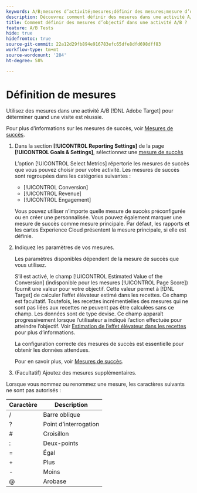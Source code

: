 ```yaml
---
keywords: A/B;mesures d’activité;mesures;définir des mesures;mesure d’objectif;paramètres d’activité;mesure de succès;conversion;recettes;engagement
description: Découvrez comment définir des mesures dans une activité A/B pour déterminer le succès de la visite, y compris [!UICONTROL Conversion], [!UICONTROL Revenue] et [!UICONTROL Engagement].
title: Comment définir des mesures d’objectif dans une activité A/B ?
feature: A/B Tests
hide: true
hidefromtoc: true
source-git-commit: 22a12d29fb894e916783efc65dfe8dfd698dff83
workflow-type: tm+mt
source-wordcount: '284'
ht-degree: 58%

---
```


# Définition de mesures

Utilisez des mesures dans une activité A/B [!DNL Adobe Target] pour déterminer quand une visite est réussie.

Pour plus d’informations sur les mesures de succès, voir [Mesures de succès](/help/main/c-activities/r-success-metrics/success-metrics.md#reference_D011575C85DA48E989A244593D9B9924).

1. Dans la section **[!UICONTROL Reporting Settings]** de la page **[!UICONTROL Goals & Settings]**, sélectionnez une [mesure de succès](/help/main/c-activities/r-success-metrics/success-metrics.md#reference_D011575C85DA48E989A244593D9B9924)

   L’option [!UICONTROL Select Metrics] répertorie les mesures de succès que vous pouvez choisir pour votre activité. Les mesures de succès sont regroupées dans les catégories suivantes :

   * [!UICONTROL Conversion]
   * [!UICONTROL Revenue]
   * [!UICONTROL Engagement]

   Vous pouvez utiliser n’importe quelle mesure de succès préconfigurée ou en créer une personnalisée. Vous pouvez également marquer une mesure de succès comme mesure principale. Par défaut, les rapports et les cartes Experience Cloud présentent la mesure principale, si elle est définie.

1. Indiquez les paramètres de vos mesures.

   Les paramètres disponibles dépendent de la mesure de succès que vous utilisez.

   S’il est activé, le champ [!UICONTROL Estimated Value of the Conversion] (indisponible pour les mesures [!UICONTROL Page Score]) fournit une valeur pour votre objectif. Cette valeur permet à [!DNL Target] de calculer l’effet élévateur estimé dans les recettes. Ce champ est facultatif. Toutefois, les recettes incrémentielles des mesures qui ne sont pas liées aux recettes ne peuvent pas être calculées sans ce champ. Les données sont de type devise. Ce champ apparaît progressivement lorsque l’utilisateur a indiqué l’action effectuée pour atteindre l’objectif. Voir [Estimation de l’effet élévateur dans les recettes](/help/main/administrating-target/r-target-account-preferences/estimating-lift-in-revenue.md) pour plus d’informations.

   La configuration correcte des mesures de succès est essentielle pour obtenir les données attendues.

   Pour en savoir plus, voir [Mesures de succès](/help/main/c-activities/r-success-metrics/success-metrics.md#reference_D011575C85DA48E989A244593D9B9924).

1. (Facultatif) Ajoutez des mesures supplémentaires.

Lorsque vous nommez ou renommez une mesure, les caractères suivants ne sont pas autorisés :

| Caractère | Description |
|--- |--- |
| / | Barre oblique |
| ? | Point d’interrogation |
| # | Croisillon |
| : | Deux-points |
| = | Égal |
| + | Plus |
| - | Moins |
| @ | Arobase |
